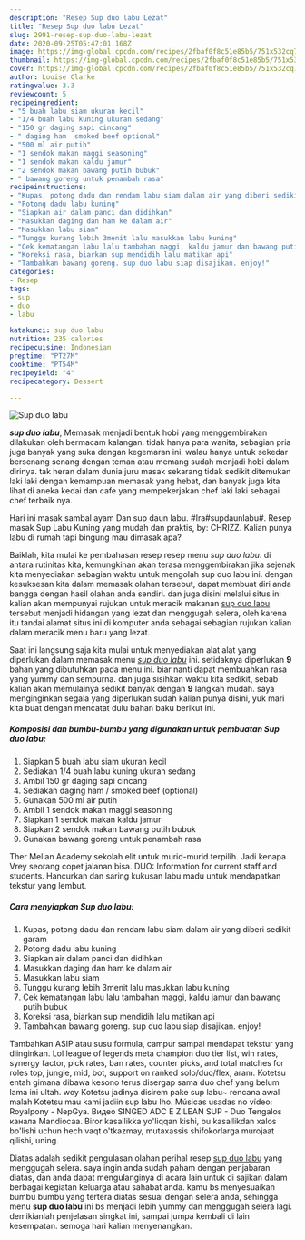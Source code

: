 ```yaml
---
description: "Resep Sup duo labu Lezat"
title: "Resep Sup duo labu Lezat"
slug: 2991-resep-sup-duo-labu-lezat
date: 2020-09-25T05:47:01.168Z
image: https://img-global.cpcdn.com/recipes/2fbaf0f8c51e85b5/751x532cq70/sup-duo-labu-foto-resep-utama.jpg
thumbnail: https://img-global.cpcdn.com/recipes/2fbaf0f8c51e85b5/751x532cq70/sup-duo-labu-foto-resep-utama.jpg
cover: https://img-global.cpcdn.com/recipes/2fbaf0f8c51e85b5/751x532cq70/sup-duo-labu-foto-resep-utama.jpg
author: Louise Clarke
ratingvalue: 3.3
reviewcount: 5
recipeingredient:
- "5 buah labu siam ukuran kecil"
- "1/4 buah labu kuning ukuran sedang"
- "150 gr daging sapi cincang"
- " daging ham  smoked beef optional"
- "500 ml air putih"
- "1 sendok makan maggi seasoning"
- "1 sendok makan kaldu jamur"
- "2 sendok makan bawang putih bubuk"
- " bawang goreng untuk penambah rasa"
recipeinstructions:
- "Kupas, potong dadu dan rendam labu siam dalam air yang diberi sedikit garam"
- "Potong dadu labu kuning"
- "Siapkan air dalam panci dan didihkan"
- "Masukkan daging dan ham ke dalam air"
- "Masukkan labu siam"
- "Tunggu kurang lebih 3menit lalu masukkan labu kuning"
- "Cek kematangan labu lalu tambahan maggi, kaldu jamur dan bawang putih bubuk"
- "Koreksi rasa, biarkan sup mendidih lalu matikan api"
- "Tambahkan bawang goreng. sup duo labu siap disajikan. enjoy!"
categories:
- Resep
tags:
- sup
- duo
- labu

katakunci: sup duo labu 
nutrition: 235 calories
recipecuisine: Indonesian
preptime: "PT27M"
cooktime: "PT54M"
recipeyield: "4"
recipecategory: Dessert

---
```



![Sup duo labu](https://img-global.cpcdn.com/recipes/2fbaf0f8c51e85b5/751x532cq70/sup-duo-labu-foto-resep-utama.jpg)

<b><i>sup duo labu</i></b>, Memasak menjadi bentuk hobi yang menggembirakan dilakukan oleh bermacam kalangan. tidak hanya para wanita, sebagian pria juga banyak yang suka dengan kegemaran ini. walau hanya untuk sekedar bersenang senang dengan teman atau memang sudah menjadi hobi dalam dirinya. tak heran dalam dunia juru masak sekarang tidak sedikit ditemukan laki laki dengan kemampuan memasak yang hebat, dan banyak juga kita lihat di aneka kedai dan cafe yang mempekerjakan chef laki laki sebagai chef terbaik nya.

Hari ini masak sambal ayam Dan sup daun labu. #Ira#supdaunlabu#. Resep masak Sup Labu Kuning yang mudah dan praktis, by: CHRIZZ. Kalian punya labu di rumah tapi bingung mau dimasak apa?

Baiklah, kita mulai ke pembahasan resep resep menu <i>sup duo labu</i>. di antara rutinitas kita, kemungkinan akan terasa menggembirakan jika sejenak kita menyediakan sebagian waktu untuk mengolah sup duo labu ini. dengan kesuksesan kita dalam memasak olahan tersebut, dapat membuat diri anda bangga dengan hasil olahan anda sendiri. dan juga disini melalui situs ini kalian akan mempunyai rujukan untuk meracik makanan <u>sup duo labu</u> tersebut menjadi hidangan yang lezat dan menggugah selera, oleh karena itu tandai alamat situs ini di komputer anda sebagai sebagian rujukan kalian dalam meracik menu baru yang lezat.


Saat ini langsung saja kita mulai untuk menyediakan alat alat yang diperlukan dalam memasak menu <u><i>sup duo labu</i></u> ini. setidaknya diperlukan <b>9</b> bahan yang dibutuhkan pada menu ini. biar nanti dapat membuahkan rasa yang yummy dan sempurna. dan juga sisihkan waktu kita sedikit, sebab kalian akan memulainya sedikit banyak dengan <b>9</b> langkah mudah. saya menginginkan segala yang diperlukan sudah kalian punya disini, yuk mari kita buat dengan mencatat dulu bahan baku berikut ini.

<!--inarticleads1-->

##### Komposisi dan bumbu-bumbu yang digunakan untuk pembuatan Sup duo labu:

1. Siapkan 5 buah labu siam ukuran kecil
1. Sediakan 1/4 buah labu kuning ukuran sedang
1. Ambil 150 gr daging sapi cincang
1. Sediakan  daging ham / smoked beef (optional)
1. Gunakan 500 ml air putih
1. Ambil 1 sendok makan maggi seasoning
1. Siapkan 1 sendok makan kaldu jamur
1. Siapkan 2 sendok makan bawang putih bubuk
1. Gunakan  bawang goreng untuk penambah rasa


Ther Melian Academy sekolah elit untuk murid-murid terpilih. Jadi kenapa Vrey seorang copet jalanan bisa. DUO: Information for current staff and students. Hancurkan dan saring kukusan labu madu untuk mendapatkan tekstur yang lembut. 

<!--inarticleads2-->

##### Cara menyiapkan Sup duo labu:

1. Kupas, potong dadu dan rendam labu siam dalam air yang diberi sedikit garam
1. Potong dadu labu kuning
1. Siapkan air dalam panci dan didihkan
1. Masukkan daging dan ham ke dalam air
1. Masukkan labu siam
1. Tunggu kurang lebih 3menit lalu masukkan labu kuning
1. Cek kematangan labu lalu tambahan maggi, kaldu jamur dan bawang putih bubuk
1. Koreksi rasa, biarkan sup mendidih lalu matikan api
1. Tambahkan bawang goreng. sup duo labu siap disajikan. enjoy!


Tambahkan ASIP atau susu formula, campur sampai mendapat tekstur yang diinginkan. Lol league of legends meta champion duo tier list, win rates, synergy factor, pick rates, ban rates, counter picks, and total matches for roles top, jungle, mid, bot, support on ranked solo/duo/flex, aram. Kotetsu entah gimana dibawa kesono terus disergap sama duo chef yang belum lama ini ultah. woy Kotetsu jadinya disirem pake sup labu~ rencana awal malah Kotetsu mau kami jadiin sup labu lho. Músicas usadas no vídeo: Royalpony - NepGya. Видео SINGED ADC E ZILEAN SUP - Duo Tengalos канала Mandiocaa. Biror kasallikka yo&#39;liqqan kishi, bu kasallikdan xalos bo&#39;lishi uchun hech vaqt o&#39;tkazmay, mutaxassis shifokorlarga murojaat qilishi, uning. 

Diatas adalah sedikit pengulasan olahan perihal resep <u>sup duo labu</u> yang menggugah selera. saya ingin anda sudah paham dengan penjabaran diatas, dan anda dapat mengulanginya di acara lain untuk di sajikan dalam berbagai kegiatan keluarga atau sahabat anda. kamu bs menyesuaikan bumbu bumbu yang tertera diatas sesuai dengan selera anda, sehingga menu <b>sup duo labu</b> ini bs menjadi lebih yummy dan menggugah selera lagi. demikianlah penjelasan singkat ini, sampai jumpa kembali di lain kesempatan. semoga hari kalian menyenangkan.
